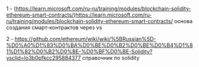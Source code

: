 1 - (https://learn.microsoft.com/ru-ru/training/modules/blockchain-solidity-ethereum-smart-contracts/)https://learn.microsoft.com/ru-ru/training/modules/blockchain-solidity-ethereum-smart-contracts/
основа создания смарт-контрактов через vs

2 - https://github.com/ethereum/wiki/wiki/%5BRussian%5D-%D0%A0%D1%83%D0%BA%D0%BE%D0%B2%D0%BE%D0%B4%D1%81%D1%82%D0%B2%D0%BE-%D0%BF%D0%BE-Solidity?ysclid=lo3b0pfkcc295884377
справочник по solidity

